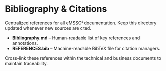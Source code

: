# Bibliography & Citations

Centralized references for all eMSSC² documentation. Keep this directory updated whenever new sources are cited.

- **Bibliography.md** – Human-readable list of key references and annotations.
- **REFERENCES.bib** – Machine-readable BibTeX file for citation managers.

Cross-link these references within the technical and business documents to maintain traceability.

